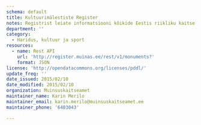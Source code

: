```yaml
---
schema: default
title: Kultuurimälestiste Register
notes: Registrist leiate informatsiooni kõikide Eestis riikliku kaitse all olevate mälestiste kohta.
department: ''
category:
  - Haridus, kultuur ja sport
resources:
  - name: Rest API
    url: 'http://register.muinas.ee/rest/v1/monuments?'
    format: JSON
license: 'http://opendatacommons.org/licenses/pddl/'
update_freq: ''
date_issued: 2015/02/10
date_modified: 2015/02/10
organization: Muinsuskaitseamet
maintainer_name: Karin Merilo
maintainer_email: karin.merilo@muinsuskaitseamet.ee
maintainer_phone: '6403043'

---
```

